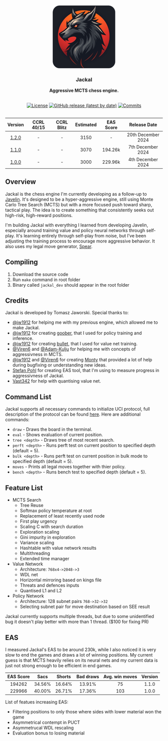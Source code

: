 <div align="center">

<img
  width="200"
  alt="Jackal Logo"
  src=".readme/logos/logo_rounded_corners.png">
 
<h3>Jackal</h3>
<b>Aggressive MCTS chess engine.</b>
<br>
<br>

[![License](https://img.shields.io/github/license/TomaszJaworski777/Jackal?style=for-the-badge)](https://opensource.org/license/gpl-3-0)
[![GitHub release (latest by date)](https://img.shields.io/github/v/release/TomaszJaworski777/Jackal?style=for-the-badge)](https://github.com/TomaszJaworski777/Jackal/releases/latest)
[![Commits](https://img.shields.io/github/commits-since/TomaszJaworski777/Jackal/latest?style=for-the-badge)](https://github.com/TomaszJaworski777/Jackal/commits/main)
<br>
<br>

| Version | CCRL 40/15 | CCRL Blitz | Estimated | EAS Score | Release Date |
| :-: | :-: | :-: | :-: | :-: | :-: |
| [1.2.0](https://github.com/TomaszJaworski777/Jackal/releases/tag/1.2.0) | - | - | 3150 | - | 20th December 2024 |
| [1.1.0](https://github.com/TomaszJaworski777/Jackal/releases/tag/1.1.0) | - | - | 3070 | 194.26k | 7th December 2024 |
| [1.0.0](https://github.com/TomaszJaworski777/Jackal/releases/tag/1.0.0) | - | - | 3000 | 229.96k | 4th December 2024 |

</div>

## Overview
Jackal is the chess engine I'm currently developing as a follow-up to [Javelin](https://github.com/TomaszJaworski777/Javelin). It's designed to be a hyper-aggressive engine, still using Monte Carlo Tree Search (MCTS) but with a more focused push toward sharp, tactical play. The idea is to create something that consistently seeks out high-risk, high-reward positions.

I'm building Jackal with everything I learned from developing Javelin, especially around training value and policy neural networks through self-play. It's learning entirely through self-play from noise, but I’ve been adjusting the training process to encourage more aggressive behavior. It also uses my legal move generator, [Spear](https://github.com/TomaszJaworski777/Spear).

## Compiling
1. Download the source code
2. Run `make` command in root folder
3. Binary called `jackal_dev` should appear in the root folder

## Credits
Jackal is developed by Tomasz Jaworski. Special thanks to:

* [@jw1912](https://github.com/jw1912) for helping me with my previous engine, which allowed me to make Jackal.
* [@jw1912](https://github.com/jw1912) for creating [goober](https://github.com/jw1912/goober), that I used for policy training and inference.
* [@jw1912](https://github.com/jw1912) for creating [bullet](https://github.com/jw1912/bullet), that I used for value net training.
* [@Viren6](https://github.com/Viren6) and [@Adam-Kulju](https://github.com/Adam-Kulju) for helping me with concepts of aggressivness in MCTS.
* [@jw1912](https://github.com/jw1912) and [@Viren6](https://github.com/Viren6) for creating [Monty](https://github.com/official-monty/Monty) that provided a lot of help during bugfixing or understanding new ideas.
* [Stefan Pohl](https://www.sp-cc.de) for creating EAS tool, that I'm using to measure progress in aggressivness of Jackal.
* [Vast342](https://github.com/Vast342) for help with quantising value net.

## Command List
Jackal supports all necessary commands to initialize UCI protocol, full description of the protocol can be found [here](https://gist.github.com/DOBRO/2592c6dad754ba67e6dcaec8c90165bf). Here are additional commands:
* `draw` - Draws the board in the terminal.
* `eval` - Shows evaluation of current position.
* `tree <depth>` - Draws tree of most recent search.
* `perft <depth>` - Runs perft test on current position to specified depth (default = 5).
* `bulk <depth>` - Runs perft test on current position in bulk mode to specified depth (default = 5).
* `moves` - Prints all legal moves together with thier policy.
* `bench <depth>` - Runs bench test to specified depth (default = 5). 

## Feature List
* MCTS Search
   * Tree Reuse
   * Softmax policy temperature at root
   * Replacement of least recently used node
   * First play urgency
   * Scaling C with search duration
   * Exploration scaling
   * Gini impurity in exploration
   * Variance scaling
   * Hashtable with value network results
   * Multithreading
   * Extended time manager
* Value Network
   * Architecture: `768x4->2048->3`
   * WDL net
   * Horizontal mirroring based on kings file
   * Threats and defences inputs
   * Quantised L1 and L2
* Policy Network
   * Architecture: 128 subnet pairs `768->32->32`
   * Selecting subnet pair for move destination based on SEE result

Jackal currently supports multiple threads, but due to some unidentified bug it doesn't play better with more than 1 thread. ($100 for fixing PR)

## EAS
I measured Jackal's EAS to be around 230k, while I also noticed it is very slow to end the games and draws a lot of winning positions. My current guess is that MCTS heavily relies on its neural nets and my current data is just not strong enough to be efficient in end games.

| EAS Score| Sacs | Shorts | Bad draws | Avg. win moves  | Version  |
| :-: | :-: | :-: | :-: | :-: | :-: |
| 194262 | 34.56% | 16.64% | 13.91% | 75 | 1.1.0 |
| 229966 | 40.00% | 26.71% | 17.36% | 103 | 1.0.0 |

List of featues increasing EAS:
- Filtering positions to only those where sides with lower material won the game
- Asymmetrical contempt in PUCT
- Asymmetrucal WDL rescaling
- Evaluation bonus to losing material
